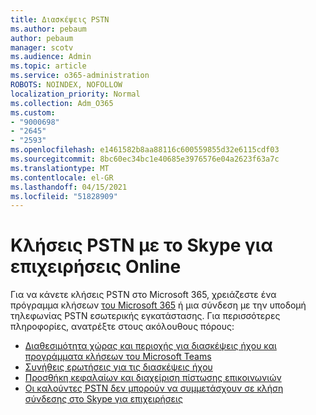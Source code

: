 ```yaml
---
title: Διασκέψεις PSTN
ms.author: pebaum
author: pebaum
manager: scotv
ms.audience: Admin
ms.topic: article
ms.service: o365-administration
ROBOTS: NOINDEX, NOFOLLOW
localization_priority: Normal
ms.collection: Adm_O365
ms.custom:
- "9000698"
- "2645"
- "2593"
ms.openlocfilehash: e1461582b8aa88116c600559855d32e6115cdf03
ms.sourcegitcommit: 8bc60ec34bc1e40685e3976576e04a2623f63a7c
ms.translationtype: MT
ms.contentlocale: el-GR
ms.lasthandoff: 04/15/2021
ms.locfileid: "51828909"
---
```

# <a name="pstn-calling-with-skype-for-business-online"></a>Κλήσεις PSTN με το Skype για επιχειρήσεις Online

Για να κάνετε κλήσεις PSTN στο Microsoft 365, χρειάζεστε ένα πρόγραμμα κλήσεων [του Microsoft 365](https://docs.microsoft.com/microsoftteams/what-is-phone-system-in-office-365#more-about-calling-plans) ή μια σύνδεση με την υποδομή τηλεφωνίας PSTN εσωτερικής εγκατάστασης. Για περισσότερες πληροφορίες, ανατρέξτε στους ακόλουθους πόρους: 

- [Διαθεσιμότητα χώρας και περιοχής για διασκέψεις ήχου και προγράμματα κλήσεων του Microsoft Teams](https://docs.microsoft.com/microsoftteams/country-and-region-availability-for-audio-conferencing-and-calling-plans/country-and-region-availability-for-audio-conferencing-and-calling-plans) 
- [Συνήθεις ερωτήσεις για τις διασκέψεις ήχου](https://docs.microsoft.com/microsoftteams/audio-conferencing-common-questions)
- [Προσθήκη κεφαλαίων και διαχείριση πίστωσης επικοινωνιών](https://docs.microsoft.com/microsoftteams/add-funds-and-manage-communications-credits)
- [Οι καλούντες PSTN δεν μπορούν να συμμετάσχουν σε κλήση σύνδεσης στο Skype για επιχειρήσεις](https://docs.microsoft.com/SkypeForBusiness/troubleshoot/online-conferencing/pstn-callers-cant-join-dial-in-call)